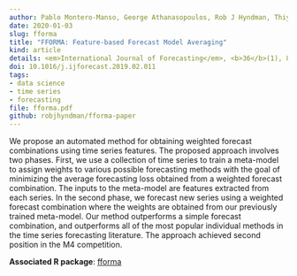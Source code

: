 ```yaml
---
author: Pablo Montero-Manso, George Athanasopoulos, Rob J Hyndman, Thiyanga S Talagala
date: 2020-01-03
slug: fforma
title: "FFORMA: Feature-based Forecast Model Averaging"
kind: article
details: <em>International Journal of Forecasting</em>, <b>36</b>(1), 86-92
doi: 10.1016/j.ijforecast.2019.02.011
tags:
- data science
- time series
- forecasting
file: fforma.pdf
github: robjhyndman/fforma-paper
---
```


We propose an automated method for obtaining weighted forecast combinations using time series features. The proposed approach involves two phases. First, we use a collection of time series to train a meta-model to assign weights to various possible forecasting methods with the goal of minimizing the average forecasting loss obtained from a weighted forecast combination. The inputs to the meta-model are features extracted from each series. In the second phase, we forecast new series using a weighted forecast combination where the weights are obtained from our previously trained meta-model. Our method outperforms a simple forecast combination, and outperforms all of the most popular individual methods in the time series forecasting literature. The approach achieved second position in the M4 competition.

**Associated R package**: [fforma](https://github.com/pmontman/fforma)
